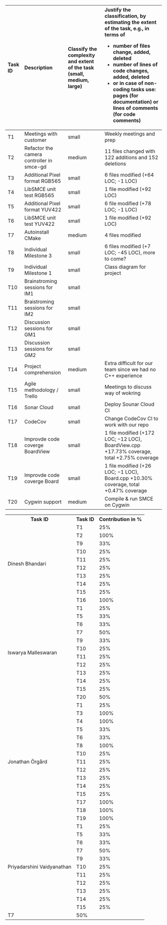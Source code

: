 <!--
| Name                       | Task ID                            | Contribution in %                         |
| :------------------------- | :--------------------------------- | :---------------------------------------- |
| Dinesh Bhandari            | T1 <br> T2 <br> T8 <br> T9 <br> T10 <br> T11 <br> T12 <br> T13                 | 25% <br> 100%<br> 25% <br>25%<br>25%<br>25%<br>25%<br>25%                        |                          |
| Iswarya Malleswaran        | T1 <br> T5 <br> T6 <br> T7<br> T8 <br> T9 <br> T10 <br> T11 <br> T12 <br> T13         | 25% <br> 33% <br> 50% <br>25%<br>25%<br>25%<br>25%<br>25%<br>25%<br>25%                       |                   |
| Jonathan Örgård            | T1 <br> T3 <br> T4 <br> T5 <br> T6 <br> T8 <br> T9 <br> T10 <br> T11 <br> T12 <br> T13 | 25% <br> 100% <br> 100% <br> 33% <br> 25% <br> 25% <br> 25% <br> 25% <br> 25% <br> 25% <br> ???                       ||
| Priyadarshini Vaidyanathan | T1 <br> T5<br>T6 <br> T7<br> T8 <br> T9 <br> T10 <br> T11 <br> T12 <br> T13<T20>T20| 25% <br>25%<br> 25%<br>50%<br>25% <br>25%<br>25%<br>25%<br>25%<br>25% <br>50%                       |
-->

| Task ID | Description                               | Classify the complexity and extent of the task (small, medium, large) |  Justify the classification, by estimating the extent of the task, e.g., in terms of<ul><li>number of files change, added, deleted</li><li>number of lines of code changes, added, deleted</li><li>or in case of non-coding tasks use: pages (for documentation) or lines of comments (for code comments)</li></ul>|
| :------ | :---------------------------------------- | :-------------------------------------------------------------------- | :----------------------------------------------------------------------------------------------------------------------------------------------------------------------------------------------------------------------------------------------------------------------------------------------------------------- |
| T1      | Meetings with customer                    | small    | Weekly meetings and prep                                                                   |
| T2      | Refactor the camera controller in smce-gd | medium   | 11 files changed with 122 additions and 152 deletions                                      |
| T3      | Additional Pixel format RGB565            | small    | 6 files modified (+64 LOC; -1 LOC)                                                         |
| T4      | LibSMCE unit test RGB565                  | small    | 1 file modified (+92 LOC)                                                                  |
| T5      | Additional Pixel format YUV422            | small    | 6 file modified (+78 LOC; -1 LOC)                                                          |
| T6      | LibSMCE unit test YUV422                  | small    | 1 file modified (+92 LOC)                                                                  |
| T7      | Autoinstall CMake                         | medium   | 4 files modified                                                                                        |
| T8      | Individual Milestone 3                    | small    | 6 files modified (+7 LOC; -45 LOC), more to come?                                          |
| T9      | Individual Milestone 1                    | small    | Class diagram for project                                                                  |
| T10     | Brainstroming sessions for IM1            | small    |                                                                                            |
| T11     | Braistroming sessions for IM2             | small    |                                                                                            |
| T12     | Discussion sessions for GM1               | small    |                                                                                            |
| T13     | Discussion sessions for  GM2              | small    |                                                                                            |
| T14     | Project comprehension                     | medium   | Extra difficult for our team since we had no C++ experience                                |
| T15     | Agile methodology / Trello                | small    | Meetings to discuss way of wokring                                                         |
| T16     | Sonar Cloud                               | small    | Deploy Sounar Cloud CI                                                                     |
| T17     | CodeCov                                   | small    | Change CodeCov CI to work with our repo                                                    |
| T18     | Improvde code coverge BoardView           | small    | 1 file modified (+172 LOC; −12 LOC), BoardView.cpp +17.73% coverage, total +2.75% coverage |
| T19     | Improvde code coverge Board               | small    | 1 file modified (+26 LOC; −1 LOC), Board.cpp +10.30% coverage, total +0.47% coverage       |
| T20     | Cygwin support                            | medium   | Compile & run SMCE on Cygwin                                                               |


<table>
    <tr>
        <th>Task ID</th>
        <th>Task ID</th>
        <th>Contribution in %</th>
    </tr>
    <!-- Dinesh -->
    <tr>
        <td rowspan="10">Dinesh Bhandari</td>
        <td>T1</td><td>25%</td>
    </tr>
    <tr>
        <td>T2</td><td>100%</td>
    </tr>
    <!-- Add back once anything from milestone 3 has been added
    <tr>
        <td>T8</td><td>25%</td>
    </tr>
    -->
    <tr>
        <td>T9</td><td>33%</td>
    </tr>
    <tr>
        <td>T10</td><td>25%</td>
    </tr>
    <tr>
        <td>T11</td><td>25%</td>
    </tr>
    <tr>
        <td>T12</td><td>25%</td>
    </tr>
    <tr>
        <td>T13</td><td>25%</td>
    </tr>
    <tr>
        <td>T14</td><td>25%</td>
    </tr>
    <tr>
        <td>T15</td><td>25%</td>
    </tr>
    <tr>
        <td>T16</td><td>100%</td>
    </tr>
    <!-- Iswarya -->
    <tr>
        <td rowspan="12">Iswarya Malleswaran</td>
        <td>T1</td><td>25%</td>
    </tr>
    <tr>
        <td>T5</td><td>33%</td>
    </tr>
    <tr>
        <td>T6</td><td>33%</td>
    </tr>
    <tr>
        <td>T7</td><td>50%</td>
    </tr>
    <!-- Add back once anything from milestone 3 has been added
    <tr>
        <td>T8</td><td>25%</td>
    </tr>
    -->
    <tr>
        <td>T9</td><td>33%</td>
    </tr>
    <tr>
        <td>T10</td><td>25%</td>
    </tr>
    <tr>
        <td>T11</td><td>25%</td>
    </tr>
    <tr>
        <td>T12</td><td>25%</td>
    </tr>
    <tr>
        <td>T13</td><td>25%</td>
    </tr>
    <tr>
        <td>T14</td><td>25%</td>
    </tr>
    <tr>
        <td>T15</td><td>25%</td>
    </tr>
    <tr>
        <td>T20</td><td>50%</td>
    </tr>
    <!-- Jonathan -->
    <tr>
        <td rowspan="15">Jonathan Örgård</td>
        <td>T1</td><td>25%</td>
    </tr>
    <tr>
        <td>T3</td><td>100%</td>
    </tr>
    <tr>
        <td>T4</td><td>100%</td>
    </tr>
    <tr>
        <td>T5</td><td>33%</td>
    </tr>
    <tr>
        <td>T6</td><td>33%</td>
    </tr>
    <!-- Reduce once others add stuff from milestone 3 -->
    <tr>
        <td>T8</td><td>100%</td>
    </tr>
    <tr>
        <td>T10</td><td>25%</td>
    </tr>
    <tr>
        <td>T11</td><td>25%</td>
    </tr>
    <tr>
        <td>T12</td><td>25%</td>
    </tr>
    <tr>
        <td>T13</td><td>25%</td>
    </tr>
    <tr>
        <td>T14</td><td>25%</td>
    </tr>
    <tr>
        <td>T15</td><td>25%</td>
    </tr>
    <tr>
        <td>T17</td><td>100%</td>
    </tr>
    <tr>
        <td>T18</td><td>100%</td>
    </tr>
    <tr>
        <td>T19</td><td>100%</td>
    </tr>
    <!-- Priyadarshini -->
    <tr>
        <td rowspan="11">Priyadarshini Vaidyanathan</td>
        <td>T1</td><td>25%</td>
    </tr>
    <tr>
        <td>T5</td><td>33%</td>
    </tr>
    <tr>
        <td>T6</td><td>33%</td>
    </tr>
    <tr>
        <td>T7</td><td>50%</td>
    </tr>
    <!-- Add back once anything from milestone 3 has been added
    <tr>
        <td>T8</td><td>25%</td>
    </tr>
    -->
    <tr>
        <td>T9</td><td>33%</td>
    </tr>
    <tr>
        <td>T10</td><td>25%</td>
    </tr>
    <tr>
        <td>T11</td><td>25%</td>
    </tr>
    <tr>
        <td>T12</td><td>25%</td>
    </tr>
    <tr>
        <td>T13</td><td>25%</td>
    </tr>
    <tr>
        <td>T14</td><td>25%</td>
    </tr>
    <tr>
        <td>T15</td><td>25%</td>
    </tr>
    <tr>
        <td>T7</td><td>50%</td>
    </tr>
</table>
